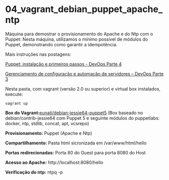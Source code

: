 # 04_vagrant_debian_puppet_apache_ntp

Máquina para demostrar o provisionamento do Apache e do Ntp com o Puppet:
Nesta máquina, utilizamos o mínimo possível de módulos do Puppet, demonstrando como garantir a idempotência. 

Mais instruções nas postagens: 

[Puppet: instalação e primeiros passos - DevOps Parte 4](https://www.eunati.com.br/2017/10/puppet-instalacao-e-primeiros-passos-devops-parte-4.html)

[Gerenciamento de configuração e automação de servidores – DevOps Parte 3](https://www.eunati.com.br/2017/10/gerenciamento-de-configuracao-devops-parte-3.html)

Nesta pasta, com vagrant (versão 2.0 ou superior) e virtual box instalados, execute:
```
vagrant up
```

**Box do Vagrant:**[eunati/debian-jessie64-puppet5](https://app.vagrantup.com/eunati/boxes/debian-jessie64-puppet5) (Box baseado no debian/contrib-jessie64 com Puppet 5 e seguinte módulos do puppetlabs: docker, ntp, stdlib, concat, apt, vcsrepo)

**Provisionamento:** Puppet (Apache e Ntp)

**Compartilhamento:** Pasta html sicronizada em /var/www/html/hello

**Portas redirecionadas:** Porta 80 do Guest para porta 8080 do Host

**Acesso ao Apache:** http://localhost:8080/hello

**Verificação do ntp:** ntpq -p
